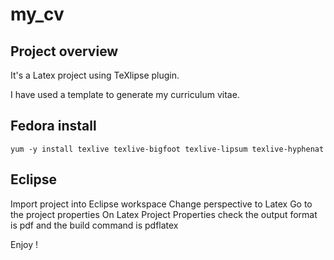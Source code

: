my_cv
=====

Project overview
----------------

It's a Latex project using TeXlipse plugin.

I have used a template to generate my curriculum vitae.

Fedora install
--------------
```yum -y install texlive texlive-bigfoot texlive-lipsum texlive-hyphenat```

Eclipse
-------
Import project into Eclipse workspace
Change perspective to Latex
Go to the project properties
On Latex Project Properties check the output format is pdf and the build command is pdflatex

Enjoy !
